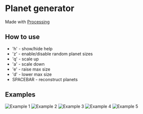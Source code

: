 # Planet generator

Made with [Processing](https://processing.org/)

## How to use

* 'h' - show/hide help
* 'z' - enable/disable random planet sizes
* 'q' - scale up
* 'a' - scale down
* 'e' - raise max size
* 'd' - lower max size
* SPACEBAR - reconstruct planets

## Examples
![Example 1](https://raw.githubusercontent.com/atka66/processing-planetgen/master/img/pl1.PNG)
![Example 2](https://raw.githubusercontent.com/atka66/processing-planetgen/master/img/pl2.PNG)
![Example 3](https://raw.githubusercontent.com/atka66/processing-planetgen/master/img/pl3.PNG)
![Example 4](https://raw.githubusercontent.com/atka66/processing-planetgen/master/img/pl4.PNG)
![Example 5](https://raw.githubusercontent.com/atka66/processing-planetgen/master/img/pl5.PNG)